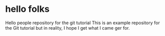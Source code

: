 # hello folks
Hello people repository for the git tutorial
This is an example repository for the Git tutorial
but in reality, I hope I get what I came ger for.
